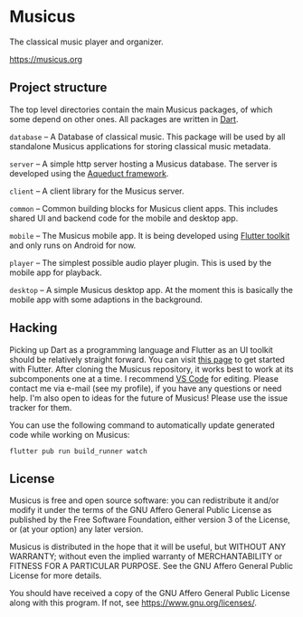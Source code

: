 # Musicus

The classical music player and organizer.

https://musicus.org

## Project structure

The top level directories contain the main Musicus packages, of which some
depend on other ones. All packages are written in [Dart](https://dart.dev).

`database` – A Database of classical music. This package will be used by all
standalone Musicus applications for storing classical music metadata.

`server` – A simple http server hosting a Musicus database. The server is
developed using the [Aqueduct framework](https://aqueduct.io).

`client` – A client library for the Musicus server.

`common` – Common building blocks for Musicus client apps. This includes shared
UI and backend code for the mobile and desktop app.

`mobile` – The Musicus mobile app. It is being developed using
[Flutter toolkit](https://flutter.dev) and only runs on Android for now.

`player` – The simplest possible audio player plugin. This is used by the
mobile app for playback.

`desktop` – A simple Musicus desktop app. At the moment this is basically the
mobile app with some adaptions in the background.

## Hacking

Picking up Dart as a programming language and Flutter as an UI toolkit should
be relatively straight forward. You can visit
[this page](https://flutter.dev/docs/get-started/install) to get started with
Flutter. After cloning the Musicus repository, it works best to work at its
subcomponents one at a time. I recommend
[VS Code](https://flutter.dev/docs/get-started/editor?tab=vscode) for editing.
Please contact me via e-mail (see my profile), if you have any questions or
need help. I'm also open to ideas for the future of Musicus! Please use the
issue tracker for them.

You can use the following command to automatically update generated code while
working on Musicus:

`flutter pub run build_runner watch`

## License

Musicus is free and open source software: you can redistribute it and/or modify
it under the terms of the GNU Affero General Public License as published by the
Free Software Foundation, either version 3 of the License, or (at your option)
any later version.

Musicus is distributed in the hope that it will be useful, but WITHOUT ANY
WARRANTY; without even the implied warranty of MERCHANTABILITY or FITNESS FOR A
PARTICULAR PURPOSE. See the GNU Affero General Public License for more details.

You should have received a copy of the GNU Affero General Public License along
with this program. If not, see https://www.gnu.org/licenses/.
